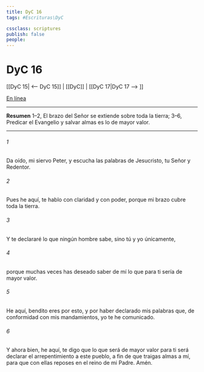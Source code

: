 ```yaml
---
title: DyC 16
tags: #Escrituras\DyC

cssclass: scriptures
publish: false
people:
---
```


# DyC 16
[[DyC 15| <-- DyC 15]] | [[DyC]] | [[DyC 17|DyC 17 --> ]]

[En línea](https://churchofjesuschrist.org/study/scriptures/dc-testament/dc/16?lang=spa)

---
__Resumen__
1–2, El brazo del Señor se extiende sobre toda la tierra; 3–6, Predicar el Evangelio y salvar almas es lo de mayor valor.

---
###### 1 
Da oído, mi siervo Peter, y escucha las palabras de Jesucristo, tu Señor y Redentor.

###### 2 
Pues he aquí, te hablo con claridad y con poder, porque mi brazo cubre toda la tierra.

###### 3 
Y te declararé lo que ningún hombre sabe, sino tú y yo únicamente,

###### 4 
porque muchas veces has deseado saber de mí lo que para ti sería de mayor valor.

###### 5 
He aquí, bendito eres por esto, y por haber declarado mis palabras que, de conformidad con mis mandamientos, yo te he comunicado.

###### 6 
Y ahora bien, he aquí, te digo que lo que será de mayor valor para ti será declarar el arrepentimiento a este pueblo, a fin de que traigas almas a mí, para que con ellas reposes en el reino de mi Padre. Amén.

